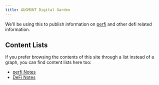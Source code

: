 ```yaml
---
title: AUGMXNT Digital Garden
---
```


We'll be using this to publish information on [perfi](/perfi) and other defi related information.

## Content Lists
If you prefer browsing the contents of this site through a list instead of a graph, you can find content lists here too:

- [perfi Notes](/perfi)
- [DeFi Notes](/defi)
